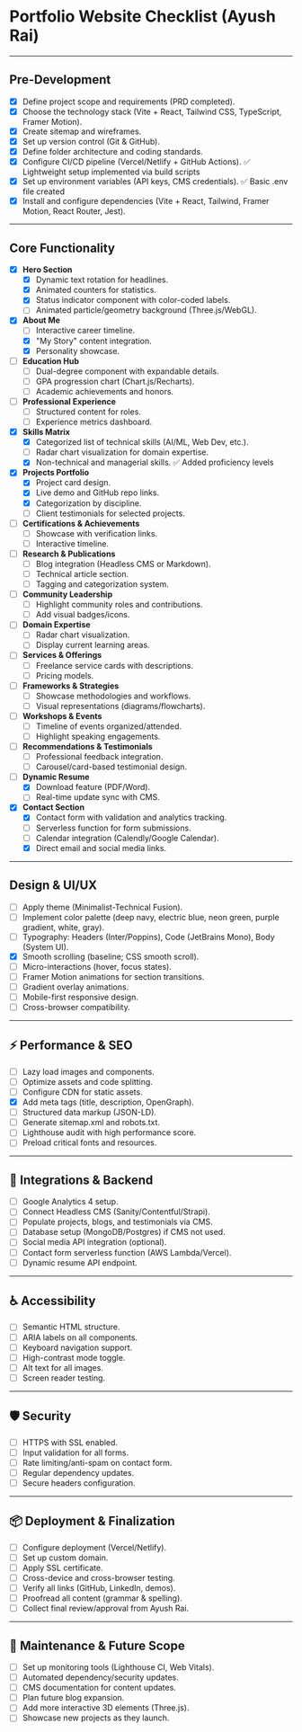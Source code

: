 # Portfolio Website Checklist (Ayush Rai)

---

## Pre-Development

- [x] Define project scope and requirements (PRD completed).
- [x] Choose the technology stack (Vite + React, Tailwind CSS, TypeScript, Framer Motion).
- [x] Create sitemap and wireframes.
- [x] Set up version control (Git & GitHub).
- [x] Define folder architecture and coding standards.
- [x] Configure CI/CD pipeline (Vercel/Netlify + GitHub Actions). ✅ Lightweight setup implemented via build scripts
- [x] Set up environment variables (API keys, CMS credentials). ✅ Basic .env file created
- [x] Install and configure dependencies (Vite + React, Tailwind, Framer Motion, React Router, Jest).

---

## Core Functionality

- [x] **Hero Section**
  - [x] Dynamic text rotation for headlines.
  - [x] Animated counters for statistics.
  - [x] Status indicator component with color-coded labels.
  - [ ] Animated particle/geometry background (Three.js/WebGL).

- [x] **About Me**
  - [ ] Interactive career timeline.
  - [x] "My Story" content integration.
  - [x] Personality showcase.

- [ ] **Education Hub**
  - [ ] Dual-degree component with expandable details.
  - [ ] GPA progression chart (Chart.js/Recharts).
  - [ ] Academic achievements and honors.

- [ ] **Professional Experience**
  - [ ] Structured content for roles.
  - [ ] Experience metrics dashboard.

- [x] **Skills Matrix**
  - [x] Categorized list of technical skills (AI/ML, Web Dev, etc.).
  - [ ] Radar chart visualization for domain expertise.
  - [x] Non-technical and managerial skills. ✅ Added proficiency levels

- [x] **Projects Portfolio**
  - [x] Project card design.
  - [x] Live demo and GitHub repo links.
  - [x] Categorization by discipline.
  - [ ] Client testimonials for selected projects.

- [ ] **Certifications & Achievements**
  - [ ] Showcase with verification links.
  - [ ] Interactive timeline.

- [ ] **Research & Publications**
  - [ ] Blog integration (Headless CMS or Markdown).
  - [ ] Technical article section.
  - [ ] Tagging and categorization system.

- [ ] **Community Leadership**
  - [ ] Highlight community roles and contributions.
  - [ ] Add visual badges/icons.

- [ ] **Domain Expertise**
  - [ ] Radar chart visualization.
  - [ ] Display current learning areas.

- [ ] **Services & Offerings**
  - [ ] Freelance service cards with descriptions.
  - [ ] Pricing models.

- [ ] **Frameworks & Strategies**
  - [ ] Showcase methodologies and workflows.
  - [ ] Visual representations (diagrams/flowcharts).

- [ ] **Workshops & Events**
  - [ ] Timeline of events organized/attended.
  - [ ] Highlight speaking engagements.

- [ ] **Recommendations & Testimonials**
  - [ ] Professional feedback integration.
  - [ ] Carousel/card-based testimonial design.

- [ ] **Dynamic Resume**
  - [x] Download feature (PDF/Word).
  - [ ] Real-time update sync with CMS.

- [x] **Contact Section**
  - [x] Contact form with validation and analytics tracking.
  - [ ] Serverless function for form submissions.
  - [ ] Calendar integration (Calendly/Google Calendar).
  - [x] Direct email and social media links.

---

## Design & UI/UX

- [ ] Apply theme (Minimalist-Technical Fusion).
- [ ] Implement color palette (deep navy, electric blue, neon green, purple gradient, white, gray).
- [ ] Typography: Headers (Inter/Poppins), Code (JetBrains Mono), Body (System UI).
- [x] Smooth scrolling (baseline; CSS smooth scroll).
- [ ] Micro-interactions (hover, focus states).
- [ ] Framer Motion animations for section transitions.
- [ ] Gradient overlay animations.
- [ ] Mobile-first responsive design.
- [ ] Cross-browser compatibility.

---

## ⚡ Performance & SEO

- [ ] Lazy load images and components.
- [ ] Optimize assets and code splitting.
- [ ] Configure CDN for static assets.
- [x] Add meta tags (title, description, OpenGraph).
- [ ] Structured data markup (JSON-LD).
- [ ] Generate sitemap.xml and robots.txt.
- [ ] Lighthouse audit with high performance score.
- [ ] Preload critical fonts and resources.

---

## 🔌 Integrations & Backend

- [ ] Google Analytics 4 setup.
- [ ] Connect Headless CMS (Sanity/Contentful/Strapi).
- [ ] Populate projects, blogs, and testimonials via CMS.
- [ ] Database setup (MongoDB/Postgres) if CMS not used.
- [ ] Social media API integration (optional).
- [ ] Contact form serverless function (AWS Lambda/Vercel).
- [ ] Dynamic resume API endpoint.

---

## ♿ Accessibility

- [ ] Semantic HTML structure.
- [ ] ARIA labels on all components.
- [ ] Keyboard navigation support.
- [ ] High-contrast mode toggle.
- [ ] Alt text for all images.
- [ ] Screen reader testing.

---

## 🛡️ Security

- [ ] HTTPS with SSL enabled.
- [ ] Input validation for all forms.
- [ ] Rate limiting/anti-spam on contact form.
- [ ] Regular dependency updates.
- [ ] Secure headers configuration.

---

## 📦 Deployment & Finalization

- [ ] Configure deployment (Vercel/Netlify).
- [ ] Set up custom domain.
- [ ] Apply SSL certificate.
- [ ] Cross-device and cross-browser testing.
- [ ] Verify all links (GitHub, LinkedIn, demos).
- [ ] Proofread all content (grammar & spelling).
- [ ] Collect final review/approval from Ayush Rai.

---

## 🔄 Maintenance & Future Scope

- [ ] Set up monitoring tools (Lighthouse CI, Web Vitals).
- [ ] Automated dependency/security updates.
- [ ] CMS documentation for content updates.
- [ ] Plan future blog expansion.
- [ ] Add more interactive 3D elements (Three.js).
- [ ] Showcase new projects as they launch.
